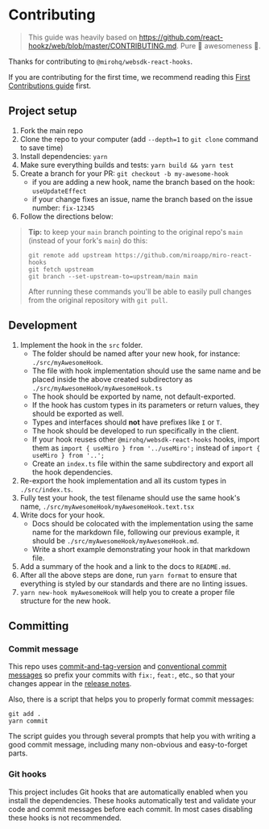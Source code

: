 # Contributing

> This guide was heavily based on https://github.com/react-hookz/web/blob/master/CONTRIBUTING.md. Pure :sparkling_heart: awesomeness :sparkling_heart:.

Thanks for contributing to `@mirohq/websdk-react-hooks`.

If you are contributing for the first time, we recommend reading this
[First Contributions guide](https://github.com/firstcontributions/first-contributions) first.

## Project setup

1. Fork the main repo
2. Clone the repo to your computer (add `--depth=1` to `git clone` command to save time)
3. Install dependencies: `yarn`
4. Make sure everything builds and tests: `yarn build && yarn test`
5. Create a branch for your PR: `git checkout -b my-awesome-hook`
   - if you are adding a new hook, name the branch based on the hook: `useUpdateEffect`
   - if your change fixes an issue, name the branch based on the issue number: `fix-12345`
6. Follow the directions below:

> **Tip:** to keep your `main` branch pointing to the original repo's `main` (instead of your
> fork's `main`) do this:
>
> ```shell
> git remote add upstream https://github.com/miroapp/miro-react-hooks
> git fetch upstream
> git branch --set-upstream-to=upstream/main main
> ```
>
> After running these commands you'll be able to easily pull changes from the original repository
> with
> `git pull`.

## Development

1. Implement the hook in the `src` folder.
   - The folder should be named after your new hook, for instance: `./src/myAwesomeHook`.
   - The file with hook implementation should use the same name and be placed inside the above created subdirectory as `./src/myAwesomeHook/myAwesomeHook.ts`
   - The hook should be exported by name, not default-exported.
   - If the hook has custom types in its parameters or return values, they should be exported as
     well.
   - Types and interfaces should **not** have prefixes like `I` or `T`.
   - The hook should be developed to run specifically in the client.
   - If your hook reuses other `@mirohq/websdk-react-hooks` hooks, import them as
     `import { useMiro } from '../useMiro';` instead of
     `import { useMiro } from '..';`
    - Create an `index.ts` file within the same subdirectory and export all the hook dependencies.
2. Re-export the hook implementation and all its custom types in `./src/index.ts`.
3. Fully test your hook, the test filename should use the same hook's name, `./src/myAwesomeHook/myAwesomeHook.text.tsx`
4. Write docs for your hook.
   - Docs should be colocated with the implementation using the same name for the markdown file, following our previous example, it should be `./src/myAwesomeHook/myAwesomeHook.md`.
   - Write a short example demonstrating your hook in that markdown file.
5. Add a summary of the hook and a link to the docs to `README.md`.
6. After all the above steps are done, run `yarn format` to ensure that everything is styled by
   our standards and there are no linting issues.
7. `yarn new-hook myAwesomeHook` will help you to create a proper file structure for the new hook.

## Committing

### Commit message

This repo uses [commit-and-tag-version](https://github.com/absolute-version/commit-and-tag-version) and
[conventional commit messages](https://conventionalcommits.org) so prefix your commits with `fix:`,
`feat:`, etc., so that your changes appear in the
[release notes](https://github.com/react-hookz/web/blob/main/CHANGELOG.md).

Also, there is a script that helps you to properly format commit messages:

```shell
git add .
yarn commit
```

The script guides you through several prompts that help you with writing a good commit message,
including many non-obvious and easy-to-forget parts.

### Git hooks

This project includes Git hooks that are automatically enabled when you install the dependencies.
These hooks automatically test and validate your code and commit messages before each commit. In
most cases disabling these hooks is not recommended.